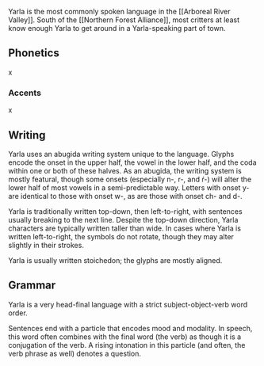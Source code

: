 Yarla is the most commonly spoken language in the [[Arboreal River Valley]]. South of the [[Northern Forest Alliance]], most critters at least know enough Yarla to get around in a Yarla-speaking part of town.
## Phonetics
x
### Accents
x
## Writing
Yarla uses an abugida writing system unique to the language. Glyphs encode the onset in the upper half, the vowel in the lower half, and the coda within one or both of these halves. As an abugida, the writing system is mostly featural, though some onsets (especially n-, r-, and ŕ-) will alter the lower half of most vowels in a semi-predictable way. Letters with onset y- are identical to those with onset w-, as are those with onset ch- and d-.

Yarla is traditionally written top-down, then left-to-right, with sentences usually breaking to the next line. Despite the top-down direction, Yarla characters are typically written taller than wide. In cases where Yarla is written left-to-right, the symbols do not rotate, though they may alter slightly in their strokes.

Yarla is usually written stoichedon; the glyphs are mostly aligned.
## Grammar
Yarla is a very head-final language with a strict subject-object-verb word order.

Sentences end with a particle that encodes mood and modality. In speech, this word often combines with the final word (the verb) as though it is a conjugation of the verb. A rising intonation in this particle (and often, the verb phrase as well) denotes a question.